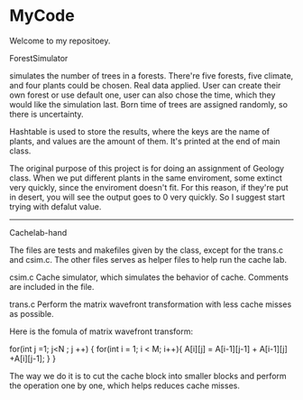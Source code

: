 MyCode
======

Welcome to my repositoey.



ForestSimulator

simulates the number of trees in a forests. There're five forests, five climate, and four plants could be chosen. Real data applied.  User can create their own forest or use default one, user can also chose the time, which they would like the simulation last. Born time of trees are assigned randomly, so there is uncertainty. 

Hashtable is used to store the results, where the keys are the name of plants, and values are the amount of them. It's printed at the end of main class.

The original purpose of this project is for doing an assignment of Geology class. When we put different plants in the same enviroment, some extinct very quickly, since the enviroment doesn't fit. For this reason, if they're put in desert, you will see the output goes to 0 very quickly. So I suggest start trying with defalut value. 

----------------------------------------------------

Cachelab-hand

The files are tests and makefiles given by the class, except for the trans.c and csim.c. The other files serves as helper files to help run the cache lab. 

csim.c
Cache simulator, which simulates the behavior of cache. Comments are included in the file.

trans.c
Perform the matrix wavefront transformation with less cache misses as possible.

Here is the fomula of matrix wavefront transform:

for(int j =1; j<N ; j ++)
{
	for(int i = 1; i < M; i++){
		A[i][j] = A[i-1][j-1] + A[i-1][j] +A[i][j-1];
	}
}

The way we do it is to cut the cache block into smaller blocks and perform the operation one by one, which helps reduces cache misses.


